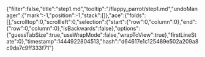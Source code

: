 {"filter":false,"title":"step1.md","tooltip":"/flappy_parrot/step1.md","undoManager":{"mark":-1,"position":-1,"stack":[]},"ace":{"folds":[],"scrolltop":0,"scrollleft":0,"selection":{"start":{"row":0,"column":0},"end":{"row":0,"column":0},"isBackwards":false},"options":{"guessTabSize":true,"useWrapMode":false,"wrapToView":true},"firstLineState":0},"timestamp":1444922804513,"hash":"d64617e1c125489e502a209a8c9da7c9ff333f71"}